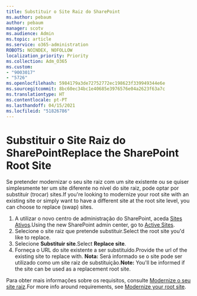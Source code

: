 ```yaml
---
title: Substituir o Site Raiz do SharePoint
ms.author: pebaum
author: pebaum
manager: scotv
ms.audience: Admin
ms.topic: article
ms.service: o365-administration
ROBOTS: NOINDEX, NOFOLLOW
localization_priority: Priority
ms.collection: Adm_O365
ms.custom:
- "9003017"
- "5726"
ms.openlocfilehash: 5984179a3de72752772ec198623f339949344e6e
ms.sourcegitcommit: 8bc60ec34bc1e40685e3976576e04a2623f63a7c
ms.translationtype: HT
ms.contentlocale: pt-PT
ms.lasthandoff: 04/15/2021
ms.locfileid: "51826786"
---
```

# <a name="replace-the-sharepoint-root-site"></a><span data-ttu-id="82968-102">Substituir o Site Raiz do SharePoint</span><span class="sxs-lookup"><span data-stu-id="82968-102">Replace the SharePoint Root Site</span></span>
<span data-ttu-id="82968-103">Se pretender modernizar o seu site raiz com um site existente ou se quiser simplesmente ter um site diferente no nível do site raiz, pode optar por substituir (trocar) sites.</span><span class="sxs-lookup"><span data-stu-id="82968-103">If you're looking to modernize your root site with an existing site or simply want to have a different site at the root site level, you can choose to replace (swap) sites.</span></span>

1. <span data-ttu-id="82968-104">A utilizar o novo centro de administração do SharePoint, aceda [Sites Ativos](https://admin.microsoft.com/sharepoint?page=siteManagement&modern=true).</span><span class="sxs-lookup"><span data-stu-id="82968-104">Using the new SharePoint admin center, go to [Active Sites](https://admin.microsoft.com/sharepoint?page=siteManagement&modern=true).</span></span>
2. <span data-ttu-id="82968-105">Selecione o site raiz que pretende substituir.</span><span class="sxs-lookup"><span data-stu-id="82968-105">Select the root site you'd like to replace.</span></span>
3. <span data-ttu-id="82968-106">Selecione **Substituir site**.</span><span class="sxs-lookup"><span data-stu-id="82968-106">Select **Replace site**.</span></span>
4. <span data-ttu-id="82968-107">Forneça o URL do site existente a ser substituído.</span><span class="sxs-lookup"><span data-stu-id="82968-107">Provide the url of the existing site to replace with.</span></span> <span data-ttu-id="82968-108">**Nota:** Será informado se o site pode ser utilizado como um site raiz de substituição.</span><span class="sxs-lookup"><span data-stu-id="82968-108">**Note:** You'll be informed if the site can be used as a replacement root site.</span></span>

<span data-ttu-id="82968-109">Para obter mais informações sobre os requisitos, consulte [Modernize o seu site raiz](https://docs.microsoft.com/sharepoint/modern-root-site).</span><span class="sxs-lookup"><span data-stu-id="82968-109">For more info around requirements, see [Modernize your root site](https://docs.microsoft.com/sharepoint/modern-root-site).</span></span>

